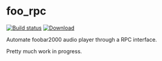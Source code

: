 foo_rpc
=======

[![Build status](https://ci.appveyor.com/api/projects/status/mn3bmdfna7bw20rt?svg=true)](https://ci.appveyor.com/project/PCManticore/foo-rpc)
[![Download](https://api.bintray.com/packages/pcmanticore/foo_rpc/foo_rpc/images/download.svg)](https://bintray.com/pcmanticore/foo_rpc/foo_rpc/_latestVersion)

Automate foobar2000 audio player through a RPC interface.

Pretty much work in progress.